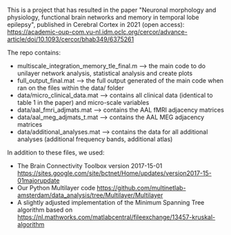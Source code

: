 This is a project that has resulted in the paper "Neuronal morphology and physiology, functional brain networks and memory in temporal lobe epilepsy", published in Cerebral Cortex in 2021 (open access): https://academic-oup-com.vu-nl.idm.oclc.org/cercor/advance-article/doi/10.1093/cercor/bhab349/6375261

The repo contains:
- multiscale_integration_memory_tle_final.m --> the main code to do unilayer network analysis, statistical analysis and create plots
- full_output_final.mat --> the full output generated of the main code when ran on the files within the data/ folder
- data/micro_clinical_data.mat --> contains all clinical data (identical to table 1 in the paper) and micro-scale variables
- data/aal_fmri_adjmats.mat --> contains the AAL fMRI adjacency matrices
- data/aal_meg_adjmats_t.mat --> contains the AAL MEG adjacency matrices
- data/additional_analyses.mat --> contains the data for all additional analyses (additional frequency bands, additional atlas)

In addition to these files, we used:
- The Brain Connectivity Toolbox version 2017-15-01 https://sites.google.com/site/bctnet/Home/updates/version2017-15-01majorupdate 
- Our Python Multilayer code https://github.com/multinetlab-amsterdam/data_analysis/tree/Multilayer/Multilayer 
- A slightly adjusted implementation of the Minimum Spanning Tree algorithm based on https://nl.mathworks.com/matlabcentral/fileexchange/13457-kruskal-algorithm

